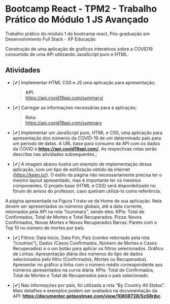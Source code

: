 # Bootcamp React - TPM2 - Trabalho Prático do Módulo 1 JS Avançado

Trabalho prático do módulo 1 do bootcamp react, Pós-graduação em Desenvolvimento Full Stack - XP Educação

Construção de uma aplicação de graficos interativos sobre a COVID19 consumido de uma API utilizando JavaScript puro e HTML.

## Atividades

- [✔] Implementar HTML CSS e JS uma aplicação para apresentação;

  > **API**:  
  > https://api.covid19api.com/summary/

- [✔] Carregar as informações necessárias para a aplicação;

  > **Rota**:  
  > https://api.covid19api.com/summary

- [✔] Implementar um JavaScript puro, HTML e CSS, uma aplicação para
apresentação dos números da COVID-19 de um determinado país para um
período de datas. A URL base para consumo da API com os dados da COVID
é **https://api.covid19api.com/**. As respectivas rotas serão descritas nas
atividades subsequentes.;

  

- [✔] A imagem abaixo ilustra um exemplo de implementação dessa aplicação, com
um tipo de estilização obtido da internet (https://keen.io/). O estilo da página
não necessariamente precisa ter o mesmo layout apresentado, mas é
importante ter os mesmos componentes. O projeto base (HTML e CSS) será
disponibilizado no fórum de avisos do professor, caso queiram utilizá-lo como
referência.

A página apresentada na Figura 1 trata-se da Home de sua aplicação. Nela devem
ser apresentados os números globais, até a data corrente, retornados pela API na
rota “/summary”, sendo eles:
KPIs: Total de Confirmados, Total de Mortes e Total Recuperados.
Pizza: Novos Confirmados, Novas Mortes e Novos Recuperados
Barras: Pareto com o Top 10 no número de mortes por país.

- [✔] Filtros: Data Início, Data Fim, País (combo retornado pela rota “/coutries”), Dados
(Casos Confirmados, Número de Mortes e Casos Recuperados) e o um botão para
aplicar os filtros selecionados.
Gráfico de Linhas: Apresentação diária dos números do tipo de dados selecionados
pelo filtro (Confirmados, Mortes ou Recuperados). Apresentar no gráfico a linha
com o número médio correspondente aos números apresentados na curva diária.
KPIs: Total de Confirmados, Total de Mortes e Total de Recuperados para o país
selecionado.

- [✔] Nas informações por país, foi utilizada a rota “By Country All Status”. Mais
detalhes e exemplos podem ser avaliados na documentação da API:
**https://documenter.getpostman.com/view/10808728/SzS8rjbc**.